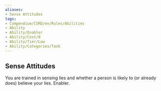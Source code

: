 ```yaml
---
aliases:
- Sense Attitudes
tags:
- Compendium/CSRD/en/Rules/Abilities
- Ability
- Ability/Enabler
- Ability/Cost/0
- Ability/Tier/Low
- Ability/Categories/Task
---
```


  
## Sense Attitudes  
You are trained in sensing lies and whether a person is likely to (or already does) believe your lies. Enabler.